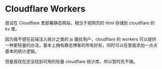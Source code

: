 # Cloudflare Workers

尝试在 Cloudflare 里部署静态网站，相当于把网页的 html 存储到 cloudflare 的 kv 里。

因为我不想在前端注入统计之类的 js 骚扰用户，cloudflare 的 workers 可以提供一种更轻量的办法，基本上拥有静态博客的所有好处，同时可以在里面添加一点点基本的统计逻辑。

但是我现在还没找到可用的轻量 cloudflare 统计库，所以暂时先不搞。
